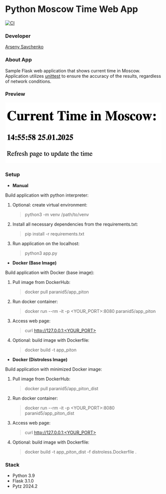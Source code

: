 # Python Moscow Time Web App

[![CI](https://github.com/dinaraparanid/devops/actions/workflows/python.yml/badge.svg?branch=lab3)](https://github.com/dinaraparanid/devops/actions/workflows/python.yml)

### Developer

[Arseny Savchenko](https://github.com/dinaraparanid)

### About App

Sample Flask web application that shows current time in Moscow.
Application utilizes [unittest](https://docs.python.org/3/library/unittest.html)
to ensure the accuracy of the results, regardless of network conditions.

### Preview

![preview.png](res/preview.png)

### Setup

* **Manual**

Build application with python interpreter:

1. Optional: create virtual environment:
   > python3 -m venv /path/to/venv

2. Install all necessary dependencies from the requirements.txt:
   > pip install -r requirements.txt

3. Run application on the localhost:
   > python3 app.py

* **Docker (Base Image)**

Build application with Docker (base image):

1. Pull image from DockerHub:
   > docker pull paranid5/app_piton

2. Run docker container:
   > docker run --rm -it -p <YOUR_PORT>:8080 paranid5/app_piton

3. Access web page:
   > curl http://127.0.0.1:<YOUR_PORT>

4. Optional: build image with Dockerfile:
   > docker build -t app_piton

* **Docker (Distroless Image)**

Build application with minimized Docker image:

1. Pull image from DockerHub:
   > docker pull paranid5/app_piton_dist

2. Run docker container:
   > docker run --rm -it -p <YOUR_PORT>:8080 paranid5/app_piton_dist

3. Access web page:
   > curl http://127.0.0.1:<YOUR_PORT>

4. Optional: build image with Dockerfile:
   > docker build -t app_piton_dist -f distroless.Dockerfile .

### Stack

<ul>
   <li>Python 3.9</li>
   <li>Flask 3.1.0</li>
   <li>Pytz 2024.2</li>
</ul>
